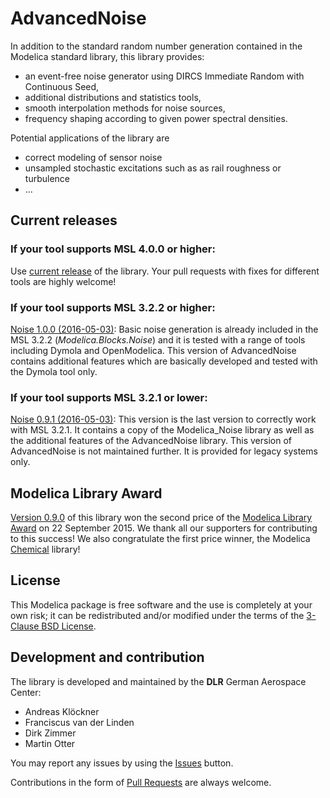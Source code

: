 AdvancedNoise
=====

In addition to the standard random number generation contained in the Modelica standard library, this library provides:
- an event-free noise generator using DIRCS Immediate Random with Continuous Seed,
- additional distributions and statistics tools,
- smooth interpolation methods for noise sources,
- frequency shaping according to given power spectral densities.

Potential applications of the library are
- correct modeling of sensor noise
- unsampled stochastic excitations such as as rail roughness or turbulence
- ...

## Current releases
### If your tool supports MSL 4.0.0 or higher:
Use [current release](https://github.com/DLR-SR/AdvancedNoise/releases) of the library.
Your pull requests with fixes for different tools are highly welcome!

### If your tool supports MSL 3.2.2 or higher:
[Noise 1.0.0 (2016-05-03)](https://github.com/DLR-SR/AdvancedNoise/archive/v1.0.0.zip):
Basic noise generation is already included in the MSL 3.2.2 (_Modelica.Blocks.Noise_) and it is tested with a range of tools including Dymola and OpenModelica.
This version of AdvancedNoise contains additional features which are basically developed and tested with the Dymola tool only.
 
### If your tool supports MSL 3.2.1 or lower:
[Noise 0.9.1 (2016-05-03)](https://github.com/DLR-SR/AdvancedNoise/archive/v0.9.1.zip):
 This version is the last version to correctly work with MSL 3.2.1.
 It contains a copy of the Modelica_Noise library as well as the additional features of the AdvancedNoise library.
 This version of AdvancedNoise is not maintained further.
 It is provided for legacy systems only.

## Modelica Library Award

[Version 0.9.0](https://github.com/DLR-SR/AdvancedNoise/archive/v0.9.0.zip) of this library won the second price of the [Modelica Library Award](https://github.com/DLR-SR/AdvancedNoise/tree/v1.0.0/AdvancedNoise%201.0.0/Resources/Images/General/ModelicaAward.png) on 22 September 2015. We thank all our supporters for contributing to this success! We also congratulate the first price winner, the Modelica [Chemical](https://github.com/MarekMatejak/Chemical) library!

## License

This Modelica package is free software and the use is completely at your own risk;
it can be redistributed and/or modified under the terms of the [3-Clause BSD License](LICENSE.md).

## Development and contribution

The library is developed and maintained by the **DLR** German Aerospace Center:

 - Andreas Klöckner
 - Franciscus van der Linden
 - Dirk Zimmer
 - Martin Otter

You may report any issues by using the [Issues](../../issues) button.

Contributions in the form of [Pull Requests](../../pulls) are always welcome.
